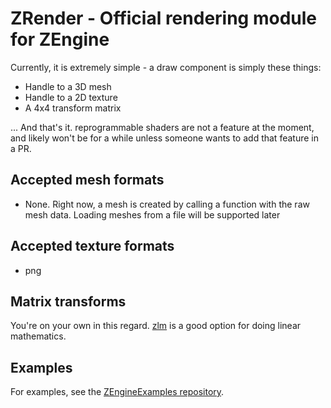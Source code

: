 # ZRender - Official rendering module for ZEngine

Currently, it is extremely simple - a draw component is simply these things:
- Handle to a 3D mesh
- Handle to a 2D texture
- A 4x4 transform matrix

... And that's it. reprogrammable shaders are not a feature at the moment, and likely won't be for a while unless someone wants to add that feature in a PR.

## Accepted mesh formats
- None. Right now, a mesh is created by calling a function with the raw mesh data. Loading meshes from a file will be supported later

## Accepted texture formats
- png

## Matrix transforms
You're on your own in this regard. [zlm](https://github.com/ziglibs/zlm) is a good option for doing linear mathematics.

## Examples
For examples, see the [ZEngineExamples repository](https://github.com/bluesillybeard/ZEngineExamples).